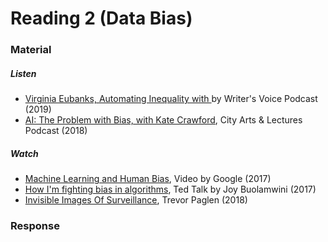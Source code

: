 # Reading 2 (Data Bias)

### Material
##### Listen
- [Virginia Eubanks, Automating Inequality with ](https://www.writersvoice.net/tag/virginia-eubanks/) by Writer's Voice Podcast (2019)
- [AI: The Problem with Bias, with Kate Crawford](https://open.spotify.com/episode/0ysGO67iXaPmTx4h9v33z3?si=FmJeEuyJTeiqckjpHCTlVQ), City Arts & Lectures Podcast (2018)

##### Watch
- [Machine Learning and Human Bias](https://www.youtube.com/watch?v=59bMh59JQDo), Video by Google (2017)
- [How I'm fighting bias in algorithms](https://www.youtube.com/watch?v=UG_X_7g63rY), Ted Talk by Joy Buolamwini (2017)
- [Invisible Images Of Surveillance](https://www.youtube.com/watch?v=ijVTdSoZEC4), Trevor Paglen (2018)

### Response
